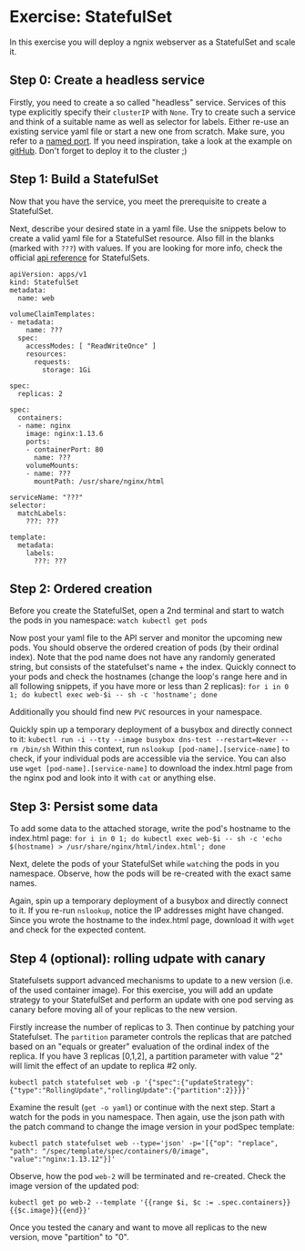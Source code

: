 # Exercise: StatefulSet
In this exercise you will deploy a ngnix webserver as a StatefulSet and scale it.

## Step 0: Create a headless service
Firstly, you need to create a so called "headless" service. Services of this type explicitly specify their `clusterIP` with `None`. Try to create such a service and think of a suitable name as well as selector for labels. Either re-use an existing service yaml file or start a new one from scratch. Make sure, you refer to a [named port](https://stackoverflow.com/questions/48886837/how-to-make-use-of-kubernetes-port-names).
If you need inspiration, take a look at the example on [gitHub](./solutions/07_statefulset_with_svc.yaml).
Don't forget to deploy it to the cluster ;)

## Step 1: Build a StatefulSet
Now that you have the service, you meet the prerequisite to create a StatefulSet.

Next, describe your desired state in a yaml file. Use the snippets below to create a valid yaml file for a StatefulSet resource. Also fill in the blanks (marked with `???`) with values.
If you are looking for more info, check the official [api reference](https://kubernetes.io/docs/reference/) for StatefulSets.

```
apiVersion: apps/v1
kind: StatefulSet
metadata:
  name: web
```   

```
volumeClaimTemplates:
- metadata:
    name: ???
  spec:
    accessModes: [ "ReadWriteOnce" ]
    resources:
      requests:
        storage: 1Gi
```

```
spec:
  replicas: 2
```

```
spec:
  containers:
  - name: nginx
    image: nginx:1.13.6
    ports:
    - containerPort: 80
      name: ???
    volumeMounts:
    - name: ???
      mountPath: /usr/share/nginx/html
```

```
serviceName: "???"
selector:
  matchLabels:
    ???: ???
```

```
template:
  metadata:
    labels:
      ???: ???
```

## Step 2: Ordered creation
Before you create the StatefulSet, open a 2nd terminal and start to watch the pods in you namespace: `watch kubectl get pods`

Now post your yaml file to the API server and monitor the upcoming new pods. You should observe the ordered creation of pods (by their ordinal index). Note that the pod name does not have any randomly generated string, but consists of the statefulset's name + the index.
Quickly connect to your pods and check the hostnames (change the loop's range here and in all following snippets, if you have more or less than 2 replicas): `for i in 0 1; do kubectl exec web-$i -- sh -c 'hostname'; done`

Additionally you should find new `PVC` resources in your namespace.

Quickly spin up a temporary deployment of a busybox and directly connect to it: `kubectl run -i --tty --image busybox dns-test --restart=Never --rm /bin/sh`
Within this context, run `nslookup [pod-name].[service-name]` to check, if your individual pods are accessible via the service. You can also use `wget [pod-name].[service-name]` to download the index.html page from the nginx pod and look into it with `cat` or anything else.

## Step 3: Persist some data
To add some data to the attached storage, write the pod's hostname to the index.html page:
`for i in 0 1; do kubectl exec web-$i -- sh -c 'echo $(hostname) > /usr/share/nginx/html/index.html'; done`

Next, delete the pods of your StatefulSet while `watch`ing the pods in you namespace. Observe, how the pods will be re-created with the exact same names.

Again, spin up a temporary deployment of a busybox and directly connect to it. If you re-run `nslookup`, notice the IP addresses might have changed. Since you wrote the hostname to the index.html page, download it with `wget` and check for the expected content.

## Step 4 (optional): rolling udpate with canary
Statefulsets support advanced mechanisms to update to a new version (i.e. of the used container image). For this exercise, you will add an update strategy to your StatefulSet and perform an update with one pod serving as canary before moving all of your replicas to the new version.

Firstly increase the number of replicas to 3. Then continue by patching your Statefulset. The `partition` parameter controls the replicas that are patched based on an "equals or greater" evaluation of the ordinal index of the replica. If you have 3 replicas [0,1,2], a partition parameter with value "2" will limit the effect of an update to replica #2 only.  

`kubectl patch statefulset web -p '{"spec":{"updateStrategy":{"type":"RollingUpdate","rollingUpdate":{"partition":2}}}}'`

Examine the result (`get -o yaml`) or continue with the next step. Start a watch for the pods in you namespace. Then again, use the json path with the patch command to change the image version in your podSpec template:

`kubectl patch statefulset web --type='json' -p='[{"op": "replace", "path": "/spec/template/spec/containers/0/image", "value":"nginx:1.13.12"}]'`

Observe, how the pod `web-2` will be terminated and re-created. Check the image version of the updated pod:

`kubectl get po web-2 --template '{{range $i, $c := .spec.containers}}{{$c.image}}{{end}}'`

Once you tested the canary and want to move all replicas to the new version, move "partition" to "0".
